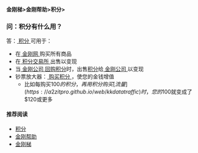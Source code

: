 #### 金刚梯>金刚帮助>积分>
### 问：积分有什么用？
答：[ 积分 ](https://a2zitpro.github.io/web/kkpoints)可用于：
- 在[ 金刚网 ](https://a2zitpro.github.io/web/kksitecn)购买所有商品
- 在[ 积分交易所 ](https://a2zitpro.github.io/web/kkpointexchange)出售以变现
- 当[ 金刚公司 ](https://a2zitpro.github.io/web/a2zitpro)[回购积分]()时，出售[积分](https://a2zitpro.github.io/web/kkpoints)给[ 金刚公司 ](https://a2zitpro.github.io/web/a2zitpro)以变现
- 钞票放大器：[ 购买积分 ]()，使您的金钱增值
  - 比如每购买$100的积分，再用积分购买[流量](https://a2zitpro.github.io/web/kkdatatraffic)时，您的$100就变成了$120或更多


#### 推荐阅读

- [积分](https://a2zitpro.github.io/web/list_kkpoints)
- [金刚帮助](https://a2zitpro.github.io/web/list_helpkkvpn)
- [金刚梯](https://a2zitpro.github.io/web/dlb)
